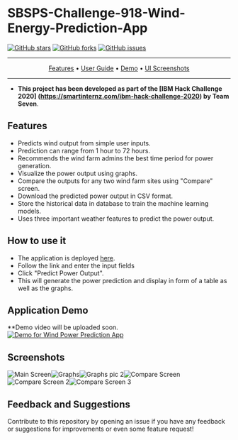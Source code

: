# SBSPS-Challenge-918-Wind-Energy-Prediction-App

[![GitHub stars](https://img.shields.io/github/stars/RocketChat/Apps.Google.Calendar.svg)](https://github.com/SmartPracticeschool/SBSPS.Challenge.918.Wind.Energy.Prediction.App/stargazers)
[![GitHub forks](https://img.shields.io/github/forks/RocketChat/Apps.Gooagle.Calendar.svg)](https://github.com/SmartPracticeschool/SBSPS.Challenge.918.Wind.Energy.Prediction.App/network/members)
[![GitHub issues](https://img.shields.io/github/issues/RocketChat/Apps.Google.Calendar.svg)](https://github.com/SmartPracticeschool/SBSPS.Challenge.918.Wind.Energy.Prediction.App/issues)

---
<p align="center">
    <a href="#features">Features</a> &bull;
    <a href="#how-to-use-it">User Guide</a> &bull;
    <a href="#application-demo">Demo</a> &bull;
    <a href="#screenshots">UI Screenshots</a>
</p>

---


* **This project has been developed as part of the [IBM Hack Challenge 2020] (https://smartinternz.com/ibm-hack-challenge-2020) by Team Seven**.

## Features 
* Predicts wind output from simple user inputs.
* Prediction can range from 1 hour to 72 hours.
* Recommends the wind farm admins the best time period for power generation.
* Visualize the power output using graphs.
* Compare the outputs for any two wind farm sites using "Compare" screen.
* Download the predicted power output in CSV format.
* Store the historical data in database to train the machine learning models. 
* Uses three important weather features to predict the power output.

## How to use it
* The application is deployed [here](https://node-red-seven.eu-gb.mybluemix.net/ui/#!/0?socketid=0rhfSrtrPdiOimYiAAAT).
* Follow the link and enter the input fields
* Click "Predict Power Output".
* This will generate the power prediction and display in form of a table as well as the graphs.


## Application Demo

**Demo video will be uploaded soon.
[![Demo for Wind Power Prediction App](https://img.youtube.com/)](https://www.youtube.com/) 

## Screenshots
![Main Screen](https://github.com/SmartPracticeschool/SBSPS-Challenge-918-Wind-Energy-Prediction-App/blob/master/1594690629863.png "App's Login Screen")![Graphs](https://github.com/SmartPracticeschool/SBSPS-Challenge-918-Wind-Energy-Prediction-App/blob/master/1594690673221.png "App's Pic 2")![Graphs pic 2](https://github.com/SmartPracticeschool/SBSPS-Challenge-918-Wind-Energy-Prediction-App/blob/master/1594690765448.png "App's pic 3")![Compare Screen](https://github.com/SmartPracticeschool/SBSPS-Challenge-918-Wind-Energy-Prediction-App/blob/master/1594690819158.png "App's Compare Screen")![Compare Screen 2](https://github.com/SmartPracticeschool/SBSPS-Challenge-918-Wind-Energy-Prediction-App/blob/master/1594690849652.png "App's Compare Screen")![Compare Screen 3](https://github.com/SmartPracticeschool/SBSPS-Challenge-918-Wind-Energy-Prediction-App/blob/master/1594690865828.png "App's Compare Screen")


## Feedback and Suggestions
Contribute to this repository by opening an issue if you have any feedback or suggestions for improvements or even some feature request!







